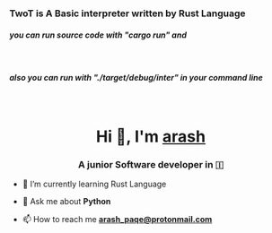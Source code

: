 <h3>TwoT is A Basic interpreter written by Rust Language</h3>

<h5>you can run source code with "cargo run" and</h5><br>
<h5>also you can run with "./target/debug/inter" in your command line</h5><br>


<h1 align="center">Hi 👋, I'm <a href="https://github.com/arashPQ" target="blank">
arash</a></h1>
<h3 align="center">A junior Software developer in &#127470 </h3>


- 🌱 I’m currently learning Rust Language

- 💬 Ask me about **Python**

- 📫 How to reach me **arash_paqe@protonmail.com**
